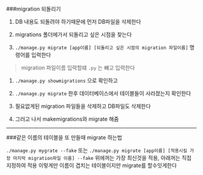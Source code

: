 ###migration 되돌리기

1. DB 내용도 되돌려야 하기때문에 먼저 DB파일을 삭제한다

1. migrations 폴더에가서 되돌리고 싶은 시점을 찾는다

1. `./manage.py migrate [app이름] [되돌리고 싶은 시점의 migration 파일이름]` 명령어를 입력한다
>migration 파일이름 입력할떄 `.py` 는 뺴고 입력한다

1. `./manage.py showmigrations` 으로 확인하고
 
1. `./manage.py migrate` 한후 데이터베이스에서 테이블들이 사라졌는지 확인한다

1. 필요없게된 migration 파일들을 삭제하고 DB파일도 삭제한다

1. 그러고 나서 makemigrations와 migrate 해줌

---

###같은 이름의 테이블을 또 만들때 migrate 하는법

`./manage.py mygrate --fake`
또는
`./manage.py migrate [app이름] [적용시킬 가장 마지막 migration파일 이름] --fake`
위에꺼는 가장 최신것을 적용, 아래꺼는 직접 지정하여 적용
이렇게만 이름이 겹치는 테이블이지만 migrate를 할수잇게한다
